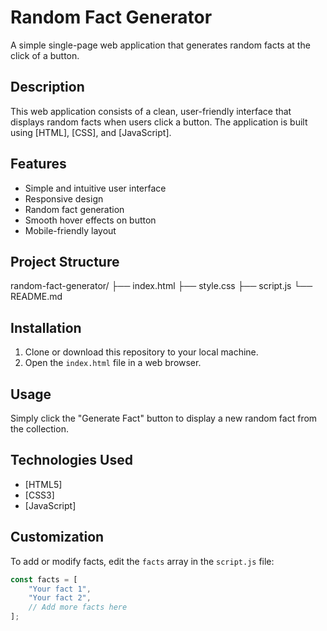 # Random Fact Generator

A simple single-page web application that generates random facts at the click of a button.

## Description

This web application consists of a clean, user-friendly interface that displays random facts when users click a button. The application is built using [HTML], [CSS], and [JavaScript].

## Features

- Simple and intuitive user interface
- Responsive design
- Random fact generation
- Smooth hover effects on button
- Mobile-friendly layout

## Project Structure

random-fact-generator/
├── index.html
├── style.css
├── script.js
└── README.md


## Installation

1. Clone or download this repository to your local machine.
2. Open the `index.html` file in a web browser.

## Usage

Simply click the "Generate Fact" button to display a new random fact from the collection.

## Technologies Used

- [HTML5]
- [CSS3]
- [JavaScript]

## Customization

To add or modify facts, edit the `facts` array in the `script.js` file:

```javascript
const facts = [
    "Your fact 1",
    "Your fact 2",
    // Add more facts here
];
